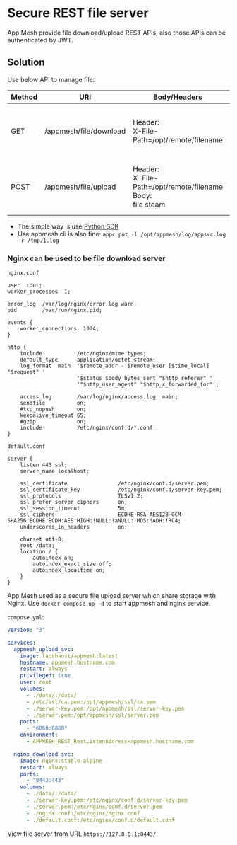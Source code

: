 # Secure REST file server

App Mesh provide file download/upload REST APIs, also those APIs can be authenticated by JWT.

## Solution

Use below API to manage file:

| Method | URI                    | Body/Headers                                                             | Desc                                                  |
| ------ | ---------------------- | ------------------------------------------------------------------------ | ----------------------------------------------------- |
| GET    | /appmesh/file/download | Header: <br> X-File-Path=/opt/remote/filename                            | Download a file from REST server and grant permission |
| POST   | /appmesh/file/upload   | Header: <br> X-File-Path=/opt/remote/filename <br> Body: <br> file steam | Upload a file to REST server and grant permission     |

- The simple way is use [Python SDK](https://github.com/laoshanxi/app-mesh/blob/main/src/sdk/python/appmesh_client.py)
- Use appmesh cli is also fine: `appc put -l /opt/appmesh/log/appsvc.log -r /tmp/1.log`

### Nginx can be used to be file download server

`nginx.conf`

```text
user  root;
worker_processes  1;

error_log  /var/log/nginx/error.log warn;
pid        /var/run/nginx.pid;

events {
    worker_connections  1024;
}

http {
    include           /etc/nginx/mime.types;
    default_type      application/octet-stream;
    log_format  main  '$remote_addr - $remote_user [$time_local] "$request" '
                      '$status $body_bytes_sent "$http_referer" '
                      '"$http_user_agent" "$http_x_forwarded_for"';

    access_log        /var/log/nginx/access.log  main;
    sendfile          on;
    #tcp_nopush       on;
    keepalive_timeout 65;
    #gzip             on;
    include           /etc/nginx/conf.d/*.conf;
}
```

`default.conf`

```text
server {
    listen 443 ssl;
    server_name localhost;

    ssl_certificate                /etc/nginx/conf.d/server.pem;
    ssl_certificate_key            /etc/nginx/conf.d/server-key.pem;
    ssl_protocols                  TLSv1.2;
    ssl_prefer_server_ciphers      on;
    ssl_session_timeout            5m;
    ssl_ciphers                    ECDHE-RSA-AES128-GCM-SHA256:ECDHE:ECDH:AES:HIGH:!NULL:!aNULL:!MD5:!ADH:!RC4;
    underscores_in_headers         on;

    charset utf-8;
    root /data;
    location / {
        autoindex on;
        autoindex_exact_size off;
        autoindex_localtime on;
    }
}
```

App Mesh used as a secure file upload server which share storage with Nginx.
Use `docker-compose up -d` to start appmesh and nginx service.

`compose.yml`:

```yaml
version: "3"

services:
  appmesh_upload_svc:
    image: laoshanxi/appmesh:latest
    hostname: appmesh.hostname.com
    restart: always
    privileged: true
    user: root
    volumes:
      - ./data/:/data/
      - /etc/ssl/ca.pem:/opt/appmesh/ssl/ca.pem
      - ./server-key.pem:/opt/appmesh/ssl/server-key.pem
      - ./server.pem:/opt/appmesh/ssl/server.pem
    ports:
      - "6060:6060"
    environment:
      - APPMESH_REST_RestListenAddress=appmesh.hostname.com

  nginx_download_svc:
    image: nginx:stable-alpine
    restart: always
    ports:
      - "8443:443"
    volumes:
      - ./data/:/data/
      - ./server-key.pem:/etc/nginx/conf.d/server-key.pem
      - ./server.pem:/etc/nginx/conf.d/server.pem
      - ./nginx.conf:/etc/nginx/nginx.conf
      - ./default.conf:/etc/nginx/conf.d/default.conf
```

View file server from URL `https://127.0.0.1:8443/`
